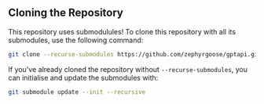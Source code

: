 ## Cloning the Repository

This repository uses submodulules!
To clone this repository with all its submodules, use the following command:

```bash
git clone --recurse-submodules https://github.com/zephyrgoose/gptapi.git
```

If you've already cloned the repository without `--recurse-submodules`, you can initialise and update the submodules with:
```bash
git submodule update --init --recursive
```
